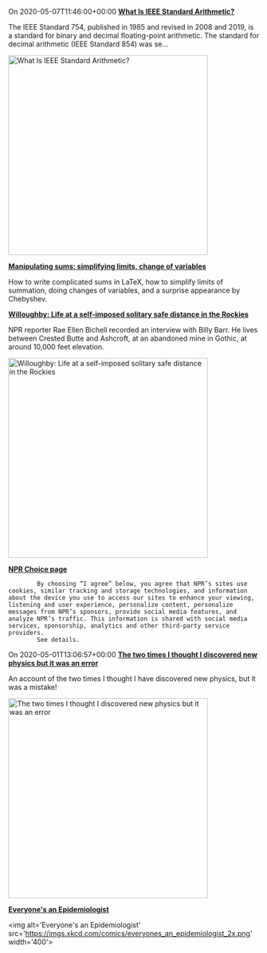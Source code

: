 <!--['20200508T0728', 'https://nhigham.com/2020/05/07/what-is-ieee-standard-arithmetic/']-->
On 2020-05-07T11:46:00+00:00
[**What Is IEEE Standard Arithmetic?**](https://nhigham.com/2020/05/07/what-is-ieee-standard-arithmetic/)

The IEEE Standard 754, published in 1985 and revised in 2008 and 2019, is a standard for binary and decimal floating-point arithmetic. The standard for decimal arithmetic (IEEE Standard 854) was se…

<img alt='What Is IEEE Standard Arithmetic?' src='https://nickhigham.files.wordpress.com/2020/04/flpt_count.jpg' width='400'>

<!--['20200507T2259', 'https://www.johndcook.com/blog/2020/05/06/manipulating-sums/']-->
[**Manipulating sums: simplifying limits, change of variables**](https://www.johndcook.com/blog/2020/05/06/manipulating-sums/)

How to write complicated sums in LaTeX, how to simplify limits of summation, doing changes of variables, and a surprise appearance by Chebyshev.


<!--['20200504T2120', 'https://www.aspentimes.com/news/willoughby-life-at-a-self-imposed-solitary-safe-distance-in-the-rockies/']-->
[**Willoughby: Life at a self-imposed solitary safe distance in the Rockies**](https://www.aspentimes.com/news/willoughby-life-at-a-self-imposed-solitary-safe-distance-in-the-rockies/)

NPR reporter Rae Ellen Bichell recorded an interview with Billy Barr. He lives between Crested Butte and Ashcroft, at an abandoned mine in Gothic, at around 10,000 feet elevation.

<img alt='Willoughby: Life at a self-imposed solitary safe distance in the Rockies' src='https://cdn.aspentimes.com/wp-content/uploads/sites/5/2020/04/willoughby-atd-041920-1024x682.jpg' width='400'>

<!--['20200504T2120', 'https://www.npr.org/2020/04/01/824001085/tips-from-someone-with-50-years-of-social-distancing-experience/']-->
[**NPR Choice page**](https://www.npr.org/2020/04/01/824001085/tips-from-someone-with-50-years-of-social-distancing-experience/)


            By choosing “I agree” below, you agree that NPR’s sites use cookies, similar tracking and storage technologies, and information about the device you use to access our sites to enhance your viewing, listening and user experience, personalize content, personalize messages from NPR’s sponsors, provide social media features, and analyze NPR’s traffic. This information is shared with social media services, sponsorship, analytics and other third-party service providers.
            See details.
        


<!--['20200502T2242', 'https://disipio.wordpress.com/2020/05/01/the-two-times-i-thought-i-discovered-new-physics-but-it-was-an-error/']-->
On 2020-05-01T13:06:57+00:00
[**The two times I thought I discovered new physics but it was an error**](https://disipio.wordpress.com/2020/05/01/the-two-times-i-thought-i-discovered-new-physics-but-it-was-an-error/)

An account of the two times I thought I have discovered new physics, but it was a mistake!

<img alt='The two times I thought I discovered new physics but it was an error' src='https://disipio.files.wordpress.com/2020/05/mixed_event_166658_34533931_comments.png' width='400'>

<!--['20200430T1817', 'https://xkcd.com/2300/']-->
[**Everyone's an Epidemiologist**](https://xkcd.com/2300/)


<img alt='Everyone's an Epidemiologist' src='https://imgs.xkcd.com/comics/everyones_an_epidemiologist_2x.png' width='400'>

